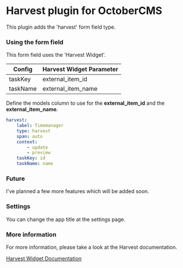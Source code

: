 # Harvest plugin for OctoberCMS

This plugin adds the 'harvest' form field type.

### Using the form field

This form field uses the 'Harvest Widget'.

Config | Harvest Widget Parameter
--- | ---
taskKey | external_item_id
taskName | external_item_name

Define the models column to use for the **external_item_id** and the **external_item_name**.

``` yaml
harvest:
    label: Timemanager
    type: harvest
    span: auto
    context:
        - update
        - preview
    taskKey: id
    taskName: name
```

### Future
I've planned a few more features which will be added soon.

### Settings
You can change the app title at the settings page.

### More information

For more information, please take a look at the Harvest documentation.

[Harvest Widget Documentation](https://github.com/harvesthq/platform/blob/master/widget.md)
